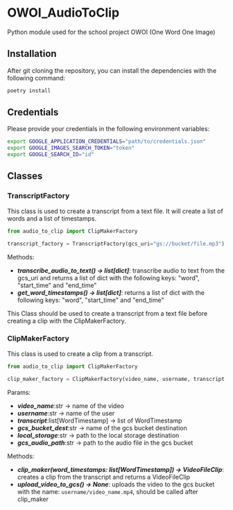 # OWOI_AudioToClip
Python module used for the school project OWOI (One Word One Image)

## Installation

After git cloning the repository, you can install the dependencies with the following command:

```bash
poetry install
```

## Credentials

Please provide your credentials in the following environment variables:

```bash
export GOOGLE_APPLICATION_CREDENTIALS="path/to/credentials.json"
export GOOGLE_IMAGES_SEARCH_TOKEN="token"
export GOOGLE_SEARCH_ID="id"
```

## Classes

### TranscriptFactory

This class is used to create a transcript from a text file. It will create a list of words and a list of timestamps.

```python	
from audio_to_clip import ClipMakerFactory

transcript_factory = TranscriptFactory(gcs_uri="gs://bucket/file.mp3")
```

Methods:
- ***transcribe_audio_to_text() -> list[dict]***: transcribe audio to text from the gcs_uri and returns a list of dict with the following keys: "word", "start_time" and "end_time"
- ***get_word_timestamps() -> list[dict]***: returns a list of dict with the following keys: "word", "start_time" and "end_time"

This Class should be used to create a transcript from a text file before creating a clip with the ClipMakerFactory.

### ClipMakerFactory

This class is used to create a clip from a transcript.

```python
from audio_to_clip import ClipMakerFactory

clip_maker_factory = ClipMakerFactory(video_name, username, transcript, gcs_bucket, local_storage, gcs_audio_path)
```

Params:
- ***video_name***:str -> name of the video
- ***username***:str -> name of the user
- ***transcript***:list[WordTimestamp] -> list of WordTimestamp
- ***gcs_bucket_dest***:str -> name of the gcs bucket destination
- ***local_storage***:str -> path to the local storage destination
- ***gcs_audio_path***:str -> path to the audio file in the gcs bucket

Methods:
- ***clip_maker(word_timestamps: list[WordTimestamp]) -> VideoFileClip***: creates a clip from the transcript and returns a VideoFileClip
- ***upload_video_to_gcs() -> None***: uploads the video to the gcs bucket with the name: `username/video_name.mp4`, should be called after clip_maker